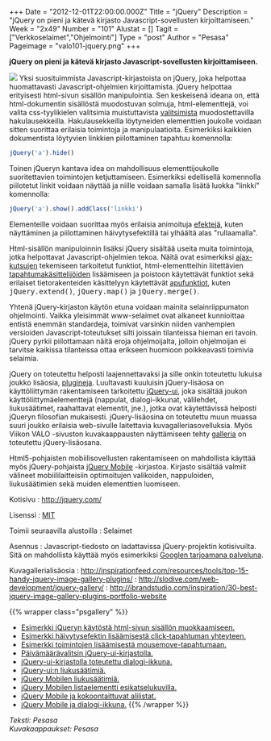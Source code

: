 +++
Date = "2012-12-01T22:00:00.000Z"
Title = "jQuery"
Description = "jQuery on pieni ja kätevä kirjasto Javascript-sovellusten kirjoittamiseen."
Week = "2x49"
Number = "101"
Alustat = []
Tagit = ["Verkkoselaimet","Ohjelmointi"]
Type = "post"
Author = "Pesasa"
Pageimage = "valo101-jquery.png"
+++


**jQuery on pieni ja kätevä kirjasto Javascript-sovellusten
kirjoittamiseen.**

![ ](/images/valo101-jquery.png "fig:valo101-jquery.png") Yksi suosituimmista
Javascript-kirjastoista on jQuery, joka helpottaa huomattavasti
Javascript-ohjelmien kirjoittamista. jQuery helpottaa erityisesti
html-sivun sisällön manipulointia. Sen keskeisenä ideana on, että
html-dokumentin sisällöstä muodostuvan solmuja, html-elementtejä, voi
valita css-tyylikielen valitsimia muistuttavista
[valitsimista](http://api.jquery.com/category/selectors/)
muodostettavilla hakulausekkeilla. Hakulausekkeilla löytyneiden
elementtien joukolle voidaan sitten suorittaa erilaisia toimintoja ja
manipulaatioita. Esimerkiksi kaikkien dokumentista löytyvien linkkien
piilottaminen tapahtuu komennolla:
```javascript
jQuery('a').hide()
```
Toinen jQueryn
kantava idea on mahdollisuus elementtijoukolle suoritettavien
toimintojen ketjuttamiseen. Esimerkiksi edellisellä komennolla
piilotetut linkit voidaan näyttää ja niille voidaan samalla lisätä
luokka "linkki" komennolla:
```javascript
jQuery('a').show().addClass('linkki')
```
Elementeille voidaan suorittaa myös erilaisia animoituja
[efektejä](http://api.jquery.com/category/effects/), kuten näyttäminen
ja piilottaminen häivytysefektillä tai ylhäältä alas "rullaamalla".

Html-sisällön manipuloinnin lisäksi jQuery sisältää useita muita
toimintoja, jotka helpottavat Javascript-ohjelmien tekoa. Näitä ovat
esimerkiksi [ajax-kutsujen](http://api.jquery.com/category/ajax/)
tekemiseen tarkoitetut funktiot, html-elementteihin liitettävien
[tapahtumakäsittelijöiden](http://api.jquery.com/category/events/)
lisäämiseen ja poistoon käytettävät funktiot sekä erilaiset
tietorakenteiden käsittelyyn käytettävät
[apufunktiot](http://api.jquery.com/category/utilities/), kuten
<tt>jQuery.extend()</tt>, <tt>jQuery.map()</tt> ja <tt>jQuery.merge()</tt>.

Yhtenä jQuery-kirjaston käytön etuna voidaan mainita selainriippumaton
ohjelmointi. Vaikka yleisimmät www-selaimet ovat alkaneet kunnioittaa
entistä enemmän standardeja, toimivat varsinkin niiden vanhempien
versioiden Javascript-toteutukset silti joissain tilanteissa hieman eri
tavoin. jQuery pyrkii piilottamaan näitä eroja ohjelmoijalta, jolloin
ohjelmoijan ei tarvitse kaikissa tilanteissa ottaa erikseen huomioon
poikkeavasti toimivia selaimia.

jQuery on toteutettu helposti laajennettavaksi ja sille onkin toteutettu
lukuisa joukko lisäosia,
[plugineja](http://archive.plugins.jquery.com/). Luultavasti kuuluisin
jQuery-lisäosa on käyttöliittymän rakentamiseen tarkoitettu
[jQuery-ui](http://jqueryui.com/), joka sisältää joukon
käyttöliittymäelementtejä (nappulat, dialogi-ikkunat, välilehdet,
liukusäätimet, raahattavat elementit, jne.), jotka ovat käytettävissä
helposti jQueryn filosofian mukaisesti. jQuery-lisäosina on toteutettu
muun muassa suuri joukko erilaisia web-sivulle laitettavia
kuvagalleriasovelluksia. Myös Viikon VALO -sivuston kuvakaappausten
näyttämiseen tehty [galleria](https://github.com/pesasa/psgallery) on
toteutettu jQuery-lisäosana.

Html5-pohjaisten mobiilisovellusten rakentamiseen on mahdollista käyttää
myös jQuery-pohjaista [jQuery Mobile](http://jquerymobile.com/)
-kirjastoa. Kirjasto sisältää valmiit välineet mobiililaitteisiin
optimoitujen valikoiden, nappuloiden, liukusäätimien sekä muiden
elementtien luomiseen.

Kotisivu
:   <http://jquery.com/>

Lisenssi
:   [MIT](https://github.com/jquery/jquery/blob/master/MIT-LICENSE.txt)

Toimii seuraavilla alustoilla
:   Selaimet

Asennus
:   Javascript-tiedosto on ladattavissa jQuery-projektin kotisivuilta.
    Sitä on mahdollista käyttää myös esimerkiksi [Googlen tarjoamana
    palveluna](https://developers.google.com/speed/libraries/devguide#jquery).

Kuvagallerialisäosia
:   <http://inspirationfeed.com/resources/tools/top-15-handy-jquery-image-gallery-plugins/>
:   <http://slodive.com/web-development/jquery-gallery/>
:   <http://ibrandstudio.com/inspiration/30-best-jquery-image-gallery-plugins-portfolio-website>

{{% wrapper class="psgallery" %}}
-   [Esimerkki jQueryn käytöstä html-sivun sisällön
    muokkaamiseen.](/images/jquery-1.png)
-   [Esimerkki häivytysefektin lisäämisestä click-tapahtuman
    yhteyteen.](/images/jquery-2.png)
-   [Esimerkki toimintojen lisäämisestä
    mousemove-tapahtumaan.](/images/jquery-3.png)
-   [Päivämäärävalitsin jQuery-ui-kirjastolla.](/images/jquery-4.png)
-   [jQuery-ui-kirjastolla toteutettu
    dialogi-ikkuna.](/images/jquery-5.png)
-   [jQuery-ui:n liukusäätimiä.](/images/jquery-6.png)
-   [jQuery Mobilen liukusäätimiä.](/images/jquery-7.png)
-   [jQuery Mobilen listaelementti
    esikatselukuvilla.](/images/jquery-8.png)
-   [jQuery Mobile ja kokoontaittuvat alilistat.](/images/jquery-9.png)
-   [jQuery Mobile ja dialogi-ikkuna.](/images/jquery-10.png)
{{% /wrapper %}}

*Teksti: Pesasa* <br />
*Kuvakaappaukset: Pesasa*

